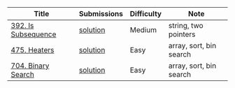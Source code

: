 |Title|Submissions|Difficulty|Note|
|------|------|------|------|
[392. Is Subsequence](https://leetcode.com/problems/is-subsequence/)|[solution](https://github.com/zybotian/leetcode/blob/master/src/main/java/binarysearch/IsSubsequence.java)|Medium|string, two pointers|
[475. Heaters](https://leetcode.com/problems/heaters/)|[solution](https://github.com/zybotian/leetcode/blob/master/src/main/java/binarysearch/FindRadius.java)|Easy|array, sort, bin search|
[704. Binary Search](https://leetcode.com/problems/binary-search/)|[solution](https://github.com/zybotian/leetcode/blob/master/src/main/java/binarysearch/Search.java)|Easy|array, sort, bin search|